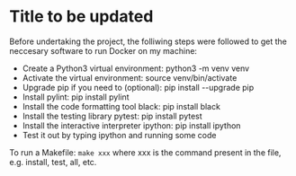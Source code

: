 # Title to be updated

Before undertaking the project, the folliwing steps were followed to get the neccesary software to run Docker on my machine: 
- Create a Python3 virtual environment: python3 -m venv venv
- Activate the virtual environment: source venv/bin/activate
- Upgrade pip if you need to (optional): pip install --upgrade pip
- Install pylint: pip install pylint
- Install the code formatting tool black: pip install black
- Install the testing library pytest: pip install pytest
- Install the interactive interpreter ipython: pip install ipython
- Test it out by typing ipython and running some code

To run a Makefile: `make xxx` where xxx is the command present in the file, e.g. install, test, all, etc.